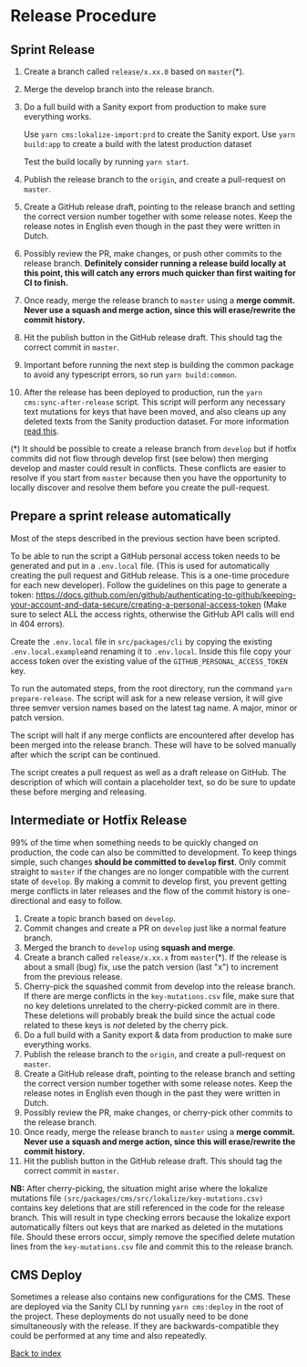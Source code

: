 # Release Procedure

## Sprint Release

1. Create a branch called `release/x.xx.0` based on `master`(\*).
2. Merge the develop branch into the release branch.
3. Do a full build with a Sanity export from production to make sure everything works.

   Use `yarn cms:lokalize-import:prd` to create the Sanity export.
   Use `yarn build:app` to create a build with the latest production dataset

   Test the build locally by running `yarn start`.

4. Publish the release branch to the `origin`, and create a pull-request on
   `master`.
5. Create a GitHub release draft, pointing to the release branch and setting the
   correct version number together with some release notes. Keep the release
   notes in English even though in the past they were written in Dutch.
6. Possibly review the PR, make changes, or push other commits to the release
   branch. **Definitely consider running a release build locally at this point, this will catch any errors much quicker than first waiting for CI to finish.**
7. Once ready, merge the release branch to `master` using a **merge commit.
   Never use a squash and merge action, since this will erase/rewrite the commit
   history.**
8. Hit the publish button in the GitHub release draft. This should tag the
   correct commit in `master`.
9. Important before running the next step is building the common package to avoid any typescript errors,
   so run `yarn build:common`.
10. After the release has been deployed to production,
    run the `yarn cms:sync-after-release`
    script. This script will perform any necessary text mutations for keys that
    have been moved, and also cleans up any deleted texts from the Sanity
    production dataset. For more information [read this](/docs/lokalize-texts.md#sync-after-release).

(\*) It should be possible to create a release branch from `develop` but if
hotfix commits did not flow through develop first (see below) then merging
develop and master could result in conflicts. These conflicts are easier to
resolve if you start from `master` because then you have the opportunity to
locally discover and resolve them before you create the pull-request.

## Prepare a sprint release automatically

Most of the steps described in the previous section have been scripted.

To be able to run the script a GitHub personal access token needs to be generated and put in a `.env.local` file.
(This is used for automatically creating the pull request and GitHub release. This is a one-time procedure for each new developer).
Follow the guidelines on this page to generate a token:
https://docs.github.com/en/github/authenticating-to-github/keeping-your-account-and-data-secure/creating-a-personal-access-token
(Make sure to select ALL the access rights, otherwise the GitHub API calls will end in 404 errors).

Create the `.env.local` file in `src/packages/cli` by copying the existing `.env.local.example`and renaming it to `.env.local`.
Inside this file copy your access token over the existing value of the `GITHUB_PERSONAL_ACCESS_TOKEN` key.

To run the automated steps, from the root directory, run the command `yarn prepare-release`. The script will ask for a new release version,
it will give three semver version names based on the latest tag name. A major, minor or patch version.

The script will halt if any merge conflicts are encountered after develop has been merged into the release branch. These will have to be solved manually after which the script can be continued.

The script creates a pull request as well as a draft release on GitHub. The description of which will contain a placeholder text, so do be sure to update these before merging and releasing.

## Intermediate or Hotfix Release

99% of the time when something needs to be quickly changed on production, the
code can also be committed to development. To keep things simple, such changes
**should be committed to `develop` first**. Only commit straight to `master`
if the changes are no longer compatible with the current state of `develop`.
By making a commit to develop first, you prevent getting merge conflicts in
later releases and the flow of the commit history is one-directional and
easy to follow.

1. Create a topic branch based on `develop`.
2. Commit changes and create a PR on `develop` just like a normal feature
   branch.
3. Merged the branch to `develop` using **squash and merge**.
4. Create a branch called `release/x.xx.x` from `master`(\*). If the release is
   about a small (bug) fix, use the patch version (last "x") to increment from
   the previous release.
5. Cherry-pick the squashed commit from develop into the release branch. If there are merge conflicts in the `key-mutations.csv` file, make sure that no key deletions unrelated to the cherry-picked commit are in there. These deletions will probably break the build since the actual code related to these keys is _not_ deleted by the cherry pick.
6. Do a full build with a Sanity export & data from production to make sure everything works.
7. Publish the release branch to the `origin`, and create a pull-request on
   `master`.
8. Create a GitHub release draft, pointing to the release branch and setting the
   correct version number together with some release notes. Keep the release
   notes in English even though in the past they were written in Dutch.
9. Possibly review the PR, make changes, or cherry-pick other commits to the
   release branch.
10. Once ready, merge the release branch to `master` using a **merge commit.
    Never use a squash and merge action, since this will erase/rewrite the commit
    history.**
11. Hit the publish button in the GitHub release draft. This should tag the
    correct commit in `master`.

**NB:** After cherry-picking, the situation might arise where the lokalize mutations file
`(src/packages/cms/src/lokalize/key-mutations.csv)` contains key deletions that are
still referenced in the code for the release branch.
This will result in type checking errors because the lokalize export automatically
filters out keys that are marked as deleted in the mutations file.
Should these errors occur, simply remove the specified delete mutation lines from
the `key-mutations.csv` file and commit this to the release branch.

## CMS Deploy

Sometimes a release also contains new configurations for the CMS. These are
deployed via the Sanity CLI by running `yarn cms:deploy` in the root of the project. These deployments do
not usually need to be done simultaneously with the release. If they are
backwards-compatible they could be performed at any time and also repeatedly.

[Back to index](index.md)
